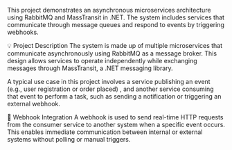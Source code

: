This project demonstrates an asynchronous microservices architecture using RabbitMQ and MassTransit in .NET. 
The system includes services that communicate through message queues and respond to events by triggering webhooks.

💡 Project Description
The system is made up of multiple microservices that communicate asynchronously using RabbitMQ as a message broker.
This design allows services to operate independently while exchanging messages through MassTransit, a .NET messaging library.

A typical use case in this project involves a service publishing an event (e.g., user registration or order placed)
, and another service consuming that event to perform a task, such as sending a notification or triggering an external webhook.

🧠 Webhook Integration
A webhook is used to send real-time HTTP requests from the consumer service to another system when a specific event occurs.
This enables immediate communication between internal or external systems without polling or manual triggers.
